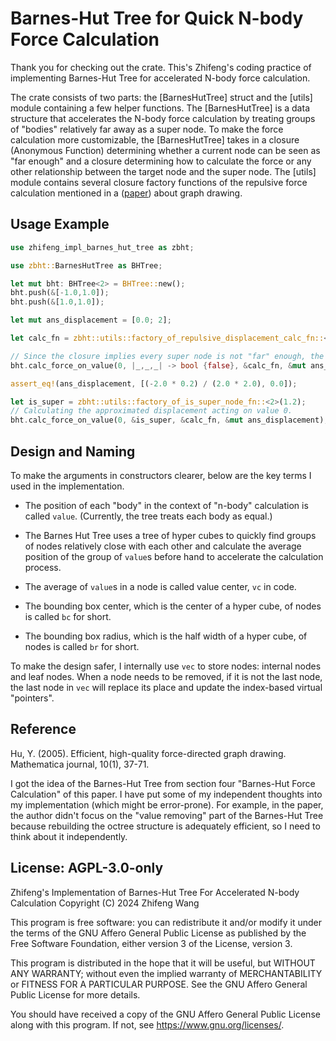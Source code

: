 # Barnes-Hut Tree for Quick N-body Force Calculation

Thank you for checking out the crate. This's Zhifeng's coding practice of implementing Barnes-Hut Tree for accelerated N-body force calculation.

The crate consists of two parts: the [BarnesHutTree] struct and the [utils] module containing a few helper functions. The [BarnesHutTree] is a data structure that accelerates the N-body force calculation by treating groups of "bodies" relatively far away as a super node. To make the force calculation more customizable, the [BarnesHutTree] takes in a closure (Anonymous Function) determining whether a current node can be seen as "far enough" and a closure determining how to calculate the force or any other relationship between the target node and the super node. The [utils] module contains several closure factory functions of the repulsive force calculation mentioned in a ([paper](#reference)) about graph drawing.

## Usage Example

```rust
use zhifeng_impl_barnes_hut_tree as zbht;

use zbht::BarnesHutTree as BHTree;

let mut bht: BHTree<2> = BHTree::new();
bht.push(&[-1.0,1.0]);
bht.push(&[1.0,1.0]);

let mut ans_displacement = [0.0; 2];

let calc_fn = zbht::utils::factory_of_repulsive_displacement_calc_fn::<2>(1.0, 0.2);

// Since the closure implies every super node is not "far" enough, the line is calculating the exact displacement acting on value 0.
bht.calc_force_on_value(0, |_,_,_| -> bool {false}, &calc_fn, &mut ans_displacement);

assert_eq!(ans_displacement, [(-2.0 * 0.2) / (2.0 * 2.0), 0.0]);

let is_super = zbht::utils::factory_of_is_super_node_fn::<2>(1.2);
// Calculating the approximated displacement acting on value 0.
bht.calc_force_on_value(0, &is_super, &calc_fn, &mut ans_displacement);
```

## Design and Naming

To make the arguments in constructors clearer, below are the key terms I used in the implementation.

- The position of each "body" in the context of "n-body" calculation is called `value`. (Currently, the tree treats each body as equal.)

- The Barnes Hut Tree uses a tree of hyper cubes to quickly find groups of nodes relatively close with each other and calculate the average position of the group of `value`s before hand to accelerate the calculation process.

- The average of `value`s in a node is called value center, `vc` in code.

- The bounding box center, which is the center of a hyper cube, of nodes is called `bc` for short.

- The bounding box radius, which is the half width of a hyper cube, of nodes is called `br` for short.

To make the design safer, I internally use `vec` to store nodes: internal nodes and leaf nodes. When a node needs to be removed, if it is not the last node, the last node in `vec` will replace its place and update the index-based virtual "pointers".

## Reference

Hu, Y. (2005). Efficient, high-quality force-directed graph drawing. Mathematica journal, 10(1), 37-71.

I got the idea of the Barnes-Hut Tree from section four "Barnes-Hut Force Calculation" of this paper. I have put some of my independent thoughts into my implementation (which might be error-prone). For example, in the paper, the author didn't focus on the "value removing" part of the Barnes-Hut Tree because rebuilding the octree structure is adequately efficient, so I need to think about it independently.

## License: AGPL-3.0-only

Zhifeng's Implementation of Barnes-Hut Tree For Accelerated N-body Calculation
Copyright (C) 2024 Zhifeng Wang

This program is free software: you can redistribute it and/or modify
it under the terms of the GNU Affero General Public License as published
by the Free Software Foundation, either version 3 of the License, version 3.

This program is distributed in the hope that it will be useful,
but WITHOUT ANY WARRANTY; without even the implied warranty of
MERCHANTABILITY or FITNESS FOR A PARTICULAR PURPOSE. See the
GNU Affero General Public License for more details.

You should have received a copy of the GNU Affero General Public License
along with this program. If not, see <https://www.gnu.org/licenses/>.
